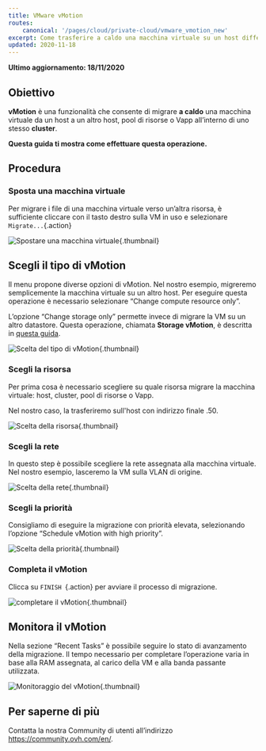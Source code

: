 ```yaml
---
title: VMware vMotion
routes:
    canonical: '/pages/cloud/private-cloud/vmware_vmotion_new'
excerpt: Come trasferire a caldo una macchina virtuale su un host differente
updated: 2020-11-18
---
```


**Ultimo aggiornamento: 18/11/2020**

## Obiettivo

**vMotion** è una funzionalità che consente di migrare **a caldo** una macchina virtuale da un host a un altro host, pool di risorse o Vapp all’interno di uno stesso **cluster**.

**Questa guida ti mostra come effettuare questa operazione.**

## Procedura

### Sposta una macchina virtuale

Per migrare i file di una macchina virtuale verso un’altra risorsa, è sufficiente cliccare con il tasto destro sulla VM in uso e selezionare `Migrate...`{.action}

![Spostare una macchina virtuale](images/Vmotion1.png){.thumbnail}

## Scegli il tipo di vMotion

Il menu propone diverse opzioni di vMotion. Nel nostro esempio, migreremo semplicemente la macchina virtuale su un altro host. Per eseguire questa operazione è necessario selezionare “Change compute resource only”.

L’opzione “Change storage only” permette invece di migrare la VM su un altro datastore. Questa operazione, chiamata **Storage vMotion**, è descritta in [questa guida](/pages/cloud/managed-bare-metal/vmware_storage_vmotion).

![Scelta del tipo di vMotion](images/Vmotion2.png){.thumbnail}

### Scegli la risorsa

Per prima cosa è necessario scegliere su quale risorsa migrare la macchina virtuale: host, cluster, pool di risorse o Vapp. 

Nel nostro caso, la trasferiremo sull'host con indirizzo finale .50.

![Scelta della risorsa](images/Vmotion3.png){.thumbnail}

### Scegli la rete

In questo step è possibile scegliere la rete assegnata alla macchina virtuale. Nel nostro esempio, lasceremo la VM sulla VLAN di origine.

![Scelta della rete](images/Vmotion4.png){.thumbnail}

### Scegli la priorità

Consigliamo di eseguire la migrazione con priorità elevata, selezionando l’opzione “Schedule vMotion with high priority”.

![Scelta della priorità](images/Vmotion5.png){.thumbnail}

### Completa il vMotion

Clicca su `FINISH `{.action} per avviare il processo di migrazione.

![completare il vMotion](images/Vmotion6.png){.thumbnail}

## Monitora il vMotion

Nella sezione “Recent Tasks” è possibile seguire lo stato di avanzamento della migrazione. Il tempo necessario per completare l’operazione varia in base alla RAM assegnata, al carico della VM e alla banda passante utilizzata.

![Monitoraggio del vMotion](images/Vmotion7.png){.thumbnail}

## Per saperne di più

Contatta la nostra Community di utenti all’indirizzo <https://community.ovh.com/en/>.
